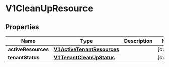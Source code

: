 # V1CleanUpResource

## Properties
Name | Type | Description | Notes
------------ | ------------- | ------------- | -------------
**activeResources** | [**V1ActiveTenantResources**](V1ActiveTenantResources.md) |  |  [optional]
**tenantStatus** | [**V1TenantCleanUpStatus**](V1TenantCleanUpStatus.md) |  |  [optional]
